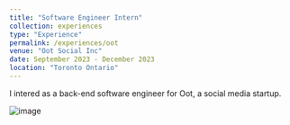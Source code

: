 ```yaml
---
title: "Software Engineer Intern"
collection: experiences
type: "Experience"
permalink: /experiences/oot
venue: "Oot Social Inc"
date: September 2023 - December 2023
location: "Toronto Ontario"
---
```


I intered as a back-end software engineer for Oot, a social media startup.

![image](../images/500x300.png)